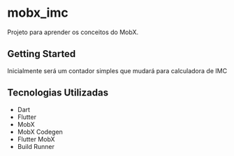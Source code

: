 # mobx_imc

Projeto para aprender os conceitos do MobX.

## Getting Started

Inicialmente será um contador simples que mudará para calculadora de IMC

## Tecnologias Utilizadas

- Dart
- Flutter
- MobX
- MobX Codegen
- Flutter MobX
- Build Runner
